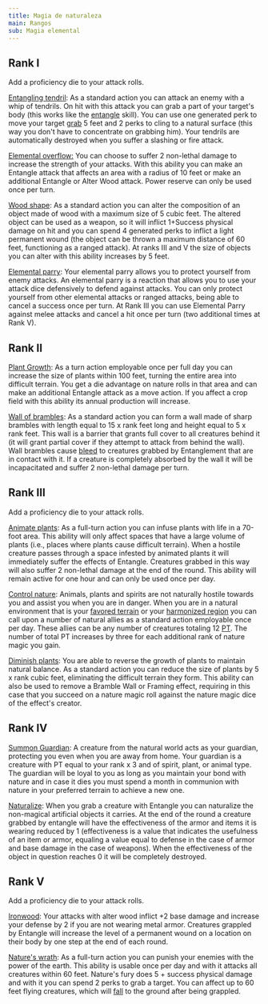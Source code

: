 ```yaml
---
title: Magia de naturaleza
main: Rangos
sub: Magia elemental
---
```


## Rank I

Add a proficiency die to your attack rolls.

<u>Entangling tendril</u>: As a standard action you can attack an enemy with a whip of tendrils. On hit with this attack you can grab a part of your target's body (this works like the [entangle](https://raldamain.com/rules/Reglas%20principales/Efectos%20de%20estado.html#agarrada) skill). You can use one generated perk to move your target [grab](https://raldamain.com/rules/Reglas%20principales/Efectos%20de%20estado.html#agarrada) 5 feet and 2 perks to cling to a natural surface (this way you don't have to concentrate on grabbing him). Your tendrils are automatically destroyed when you suffer a slashing or fire attack.

<u>Elemental overflow:</u> You can choose to suffer 2 non-lethal damage to increase the strength of your attacks. With this ability you can make an Entangle attack that affects an area with a radius of 10 feet or make an additional Entangle or Alter Wood attack. Power reserve can only be used once per turn.

<u>Wood shape</u>: As a standard action you can alter the composition of an object made of wood with a maximum size of 5 cubic feet. The altered object can be used as a weapon, so it will inflict 1+Success physical damage on hit and you can spend 4 generated perks to inflict a light permanent wound (the object can be thrown a maximum distance of 60 feet, functioning as a ranged attack). At ranks III and V the size of objects you can alter with this ability increases by 5 feet.

<u>Elemental parry</u>: Your elemental parry allows you to protect yourself from enemy attacks. An elemental parry is a reaction that allows you to use your attack dice defensively to defend against attacks. You can only protect yourself from other elemental attacks or ranged attacks, being able to cancel a success once per turn. At Rank III you can use Elemental Parry against melee attacks and cancel a hit once per turn (two additional times at Rank V).

## Rank II

<u>Plant Growth</u>: As a turn action employable once per full day you can increase the size of plants within 100 feet, turning the entire area into difficult terrain. You get a die advantage on nature rolls in that area and can make an additional Entangle attack as a move action. If you affect a crop field with this ability its annual production will increase. 

<u>Wall of brambles</u>: As a standard action you can form a wall made of sharp brambles with length equal to 15 x rank feet long and height equal to 5 x rank feet. This wall is a barrier that grants full cover to all creatures behind it (it will grant partial cover if they attempt to attack from behind the wall). Wall brambles cause [bleed](https://raldamain.com/rules/Reglas%20principales/Efectos%20de%20estado.html#sangrado) to creatures grabbed by Entanglement that are in contact with it. If a creature is completely absorbed by the wall it will be incapacitated and suffer 2 non-lethal damage per turn.

## Rank III

Add a proficiency die to your attack rolls.

<u>Animate plants</u>: As a full-turn action you can infuse plants with life in a 70-foot area. This ability will only affect spaces that have a large volume of plants (i.e., places where plants cause difficult terrain). When a hostile creature passes through a space infested by animated plants it will immediately suffer the effects of Entangle. Creatures grabbed in this way will also suffer 2 non-lethal damage at the end of the round. This ability will remain active for one hour and can only be used once per day. 

<u>Control nature</u>: Animals, plants and spirits are not naturally hostile towards you and assist you when you are in danger. When you are in a natural environment that is your [favored terrain](https://raldamain.com/rules/Rangos/Combate/rastrear.html#rango-i) or your [harmonized region](https://raldamain.com/rules/Rangos/Ascendencias/ascendencia%20verdeante.html#rango-ii) you can call upon a number of natural allies as a standard action employable once per day. These allies can be any number of creatures totaling 12 [PT](https://raldamain.com/rules/Reglas%20adicionales/crear%20criaturas.html#puntos-de-transformaci%C3%B3n). The number of total PT increases by three for each additional rank of nature magic you gain.

<u>Diminish plants</u>: You are able to reverse the growth of plants to maintain natural balance. As a standard action you can reduce the size of plants by 5 x rank cubic feet, eliminating the difficult terrain they form. This ability can also be used to remove a Bramble Wall or Framing effect, requiring in this case that you succeed on a nature magic roll against the nature magic dice of the effect's creator.

## Rank IV

<u>Summon Guardian</u>: A creature from the natural world acts as your guardian, protecting you even when you are away from home. Your guardian is a creature with PT equal to your rank x 3 and of spirit, plant, or animal type. The guardian will be loyal to you as long as you maintain your bond with nature and in case it dies you must spend a month in communion with nature in your preferred terrain to achieve a new one.

<u>Naturalize</u>: When you grab a creature with Entangle you can naturalize the non-magical artificial objects it carries. At the end of the round a creature grabbed by entangle will have the effectiveness of the armor and items it is wearing reduced by 1 (effectiveness is a value that indicates the usefulness of an item or armor, equaling a value equal to defense in the case of armor and base damage in the case of weapons). When the effectiveness of the object in question reaches 0 it will be completely destroyed.

## Rank V

Add a proficiency die to your attack rolls.

<u>Ironwood</u>: Your attacks with alter wood inflict +2 base damage and increase your defense by 2 if you are not wearing metal armor. Creatures grappled by Entangle will increase the level of a permanent wound on a location on their body by one step at the end of each round.

<u>Nature's wrath</u>: As a full-turn action you can punish your enemies with the power of the earth. This ability is usable once per day and with it attacks all creatures within 60 feet. Nature's fury does 5 + success physical damage and with it you can spend 2 perks to grab a target. You can affect up to 60 feet flying creatures, which will [fall](https://raldamain.com/rules/Reglas%20principales/reglas%20de%20combate.html#ca%C3%ADdas) to the ground after being grappled.